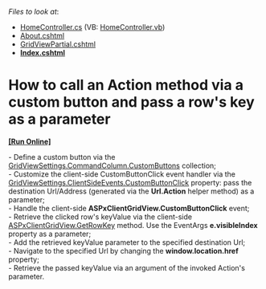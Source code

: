 <!-- default file list -->
*Files to look at*:

* [HomeController.cs](./CS/Sample/Controllers/HomeController.cs) (VB: [HomeController.vb](./VB/Sample/Controllers/HomeController.vb))
* [About.cshtml](./CS/Sample/Views/Home/About.cshtml)
* [GridViewPartial.cshtml](./CS/Sample/Views/Home/GridViewPartial.cshtml)
* **[Index.cshtml](./CS/Sample/Views/Home/Index.cshtml)**
<!-- default file list end -->
# How to call an Action method via a custom button and pass a row's key as a parameter
<!-- run online -->
**[[Run Online]](https://codecentral.devexpress.com/e4827/)**
<!-- run online end -->


<p>- Define a custom button via the <a href="http://documentation.devexpress.com/#AspNet/DevExpressWebASPxGridViewGridViewCommandColumn_CustomButtonstopic"><u>GridViewSettings.CommandColumn.CustomButtons</u></a> collection;<br />
- Customize the client-side CustomButtonClick event handler via the <a href="http://documentation.devexpress.com/#AspNet/DevExpressWebASPxGridViewScriptsASPxClientGridView_CustomButtonClicktopic"><u>GridViewSettings.ClientSideEvents.CustomButtonClick</u></a> property: pass the destination Url/Address (generated via the <strong>Url.Action</strong> helper method) as a parameter;<br />
- Handle the client-side <strong>ASPxClientGridView.CustomButtonClick</strong> event;<br />
- Retrieve the clicked row's keyValue via the client-side <a href="http://documentation.devexpress.com/#AspNet/DevExpressWebASPxGridViewScriptsASPxClientGridView_GetRowKeytopic"><u>ASPxClientGridView.GetRowKey</u></a> method. Use the EventArgs <strong>e.visibleIndex</strong> property as a parameter;<br />
- Add the retrieved keyValue parameter to the specified destination Url;<br />
- Navigate to the specified Url by changing the <strong>window.location.href</strong> property;<br />
- Retrieve the passed keyValue via an argument of the invoked Action's parameter.</p>

<br/>


